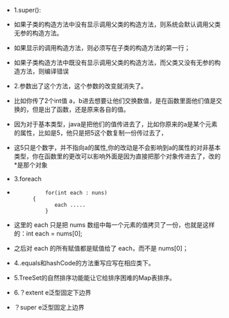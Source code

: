 * 1.super():
* 如果子类的构造方法中没有显示调用父类的构造方法，则系统会默认调用父类无参的构造方法。

* 如果显示的调用构造方法，则必须写在子类的构造方法的第一行；

* 如果子类构造方法中既没有显示调用父类的构造方法，而父类又没有无参的构造方法，则编译错误

* 2.参数出了这个方法，这个参数的改变就消失了。
* 比如你传了2个int值 a，b进去想要让他们交换数值，是在函数里面他们值是交换的，但是出了函数，还是原来各自的值。
* 因为对于基本类型，java是把他们的值传进去了，比如你原来的a是某个元素的属性，比如是5，他只是把5这个数复制一份传过去了，
* 这5只是个数字，并不指向a的属性,你的改动是不会影响到a的属性的对非基本类型，你在函数里的更改可以影响外面是因为直接把那个对象传进去了，改的*是那个对象  

* 3.foreach		
* 		        
		        for(int each : nuns)
			{
				   each .....
				}
* 这里的 each 只是把 nums 数组中每一个元素的值拷贝了一份，也就是这样的：int each = nums[0];
* 之后对 each 的所有赋值都是赋值给了 each，而不是 nums[0]；

* 4..equals和hashCode的方法重写应写在相应类下。 

* 5.TreeSet的自然排序功能能让它给排序困难的Map表排序。

* 6.？extent e泛型固定下边界
*   ？super e泛型固定上边界